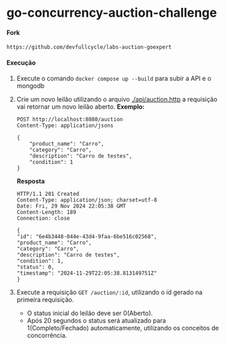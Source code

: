 # go-concurrency-auction-challenge

#### Fork

`https://github.com/devfullcycle/labs-auction-goexpert`

#### Execução

1. Execute o comando `docker compose up --build` para subir a API e o mongodb

2. Crie um novo leilão utilizando o arquivo [./api/auction.http](./api/auction.http) a requisição vai retornar um novo leilão aberto.
   **Exemplo:**

   ```
   POST http://localhost:8080/auction
   Content-Type: application/jsons

   {
       "product_name": "Carro",
       "category": "Carro",
       "description": "Carro de testes",
       "condition": 1
   }
   ```

   **Resposta**

   ```
   HTTP/1.1 201 Created
   Content-Type: application/json; charset=utf-8
   Date: Fri, 29 Nov 2024 22:05:38 GMT
   Content-Length: 189
   Connection: close

   {
   "id": "6e4b3448-044e-43d4-9faa-6be516c02568",
   "product_name": "Carro",
   "category": "Carro",
   "description": "Carro de testes",
   "condition": 1,
   "status": 0,
   "timestamp": "2024-11-29T22:05:38.813149751Z"
   }
   ```

3. Execute a requisição `GET /auction/:id`, utilizando o id gerado na primeira requisição.
   - O status inicial do leilão deve ser 0(Aberto).
   - Após 20 segundos o status será atualizado para 1(Completo/Fechado) automaticamente, utilizando os conceitos de concorrência.
